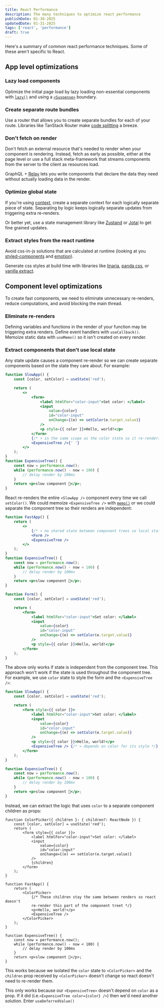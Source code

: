 ```yaml
---
title: React Performance
description: The many techniques to optimize react performance
publishDate: 01-30-2025
updatedDate: 01-31-2025
tags: ['react', 'performance']
draft: true
---
```


Here's a summary of common react performance techniques. Some of these aren't
specific to React.

## App level optimizations

### Lazy load components

Optimize the initial page load by lazy loading non-essential components with
[`lazy()`](https://react.dev/reference/react/lazy) and using a
[`<Suspense>`](https://react.dev/reference/react/Suspense) boundary.

### Create separate route bundles

Use a router that allows you to create separate bundles for each of your route.
Libraries like TanStack Router make
[code splitting](https://tanstack.com/router/latest/docs/framework/react/guide/code-splitting#using-the-lazytsx-suffix)
a breeze.

### Don't fetch on render

Don't fetch an external resource that's needed to render when your component is
rendering. Instead, fetch as early as possible, either at the page level or use
a full stack meta-framework that streams components from the server to the
client as resources load.

GraphQL + [Relay](https://relay.dev/) lets you write components that declare the
data they need without actually loading data in the render.

### Optimize global state

If you're using [context](https://react.dev/reference/react/createContext),
create a separate context for each logically separate piece of state. Separating
by logic keeps logically separate updates from triggering extra re-renders.

Or better yet, use a state management library like
[Zustand](https://zustand.docs.pmnd.rs/getting-started/introduction) or
[Jotai](https://jotai.org) to get fine grained updates.

### Extract styles from the react runtime

Avoid css-in-js solutions that are calculated at runtime (looking at you
[styled-components](https://styled-components.com) and
[emotion](https://emotion.sh/docs/introduction)).

Generate css styles at build time with libraries like
[linaria](https://linaria.dev), [panda css](https://panda-css.com), or
[vanilla extract](https://vanilla-extract.style).

## Component level optimizations

To create fast components, we need to eliminate unnecessary re-renders, reduce
computations, and avoid blocking the main thread.

### Eliminate re-renders

Defining variables and functions in the render of your function may be
triggering extra renders. Define event handlers with `useCallback()`. Memoize
static data with `useMemo()` so it isn't created on every render.

### Extract components that don't use local state

Any state update causes a component re-render so we can create separate
components based on the state they care about. For example:

```jsx
function SlowApp() {
	const [color, setColor] = useState('red');

	return (
		<>
			<form>
				<label htmlFor="color-input">Set color: </label>
				<input
					value={color}
					id="color-input"
					onChange={(e) => setColor(e.target.value)}
				/>
				<p style={{ color }}>Hello, world!</p>
			</form>
			{/* ⬇ in the same scope as the color state so it re-renders whenever we call setColor() */}
			<ExpensiveTree />{' '}
		</>
	);
}
function ExpensiveTree() {
	const now = performance.now();
	while (performance.now() - now < 100) {
		// delay render by 100ms
	}
	return <p>slow component 🐌</p>;
}
```

React re-renders the entire `<SlowApp />` component every time we call
`setColor()`. We could memoize `<ExpensiveTree />` with
[`memo()`](https://react.dev/reference/react/memo) or we could separate the
component tree so their renders are independent:

```jsx
function FastApp() {
	return (
		<>
			{/* ⬇ no shared state between component trees so local state changes don't trigger re-renders 🚀*/}
			<Form />
			<ExpensiveTree />
		</>
	);
}
function ExpensiveTree() {
	const now = performance.now();
	while (performance.now() - now < 100) {
		// delay render by 100ms
	}
	return <p>slow component 🐌</p>;
}

function Form() {
	const [color, setColor] = useState('red');

	return (
		<form>
			<label htmlFor="color-input">Set color: </label>
			<input
				value={color}
				id="color-input"
				onChange={(e) => setColor(e.target.value)}
			/>
			<p style={{ color }}>Hello, world!</p>
		</form>
	);
}
```

The above only works if state is independent from the component tree. This
approach won't work if the state is used throughout the component tree. For
example, we use `color` state to style the form and the `<ExpensiveTree />`:

```jsx
function SlowApp() {
	const [color, setColor] = useState('red');

	return (
		<form style={{ color }}>
			<label htmlFor="color-input">Set color: </label>
			<input
				value={color}
				id="color-input"
				onChange={(e) => setColor(e.target.value)}
			/>
			<p style={{ color }}>Hello, world!</p>
			<ExpensiveTree /> {/* ⬅ depends on color for its style */}
		</form>
	);
}

function ExpensiveTree() {
	const now = performance.now();
	while (performance.now() - now < 100) {
		// delay render by 100ms
	}
	return <p>slow component 🐌</p>;
}
```

Instead, we can extract the logic that uses `color` to a separate component
children as props:

```tsx
function ColorPicker({ children }: { children?: ReactNode }) {
	const [color, setColor] = useState('red');
	return (
		<form style={{ color }}>
			<label htmlFor="color-input">Set color: </label>
			<input
				value={color}
				id="color-input"
				onChange={(e) => setColor(e.target.value)}
			/>
			{children}
		</form>
	);
}

function FastApp() {
	return (
		<ColorPicker>
			{/* These children stay the same between renders so react doesn't 
			re-render this part of the component treet */}
			<p>Hello, world!</p>
			<ExpensiveTree />
		</ColorPicker>
	);
}

function ExpensiveTree() {
	const now = performance.now();
	while (performance.now() - now < 100) {
		// delay render by 100ms
	}
	return <p>slow component 🐌</p>;
}
```

This works because we isolated the `color` state to `<ColorPicker>` and the
`children` prop received by `<ColorPicker>` doesn't change so react doesn't need
to re-render them.

This only works because our `<ExpensiveTree>` doesn't depend on `color` as a
prop. If it did (i.e.`<ExpensiveTree color={color} />`) then we'd need another
solution. Enter `useDeferredValue()`
